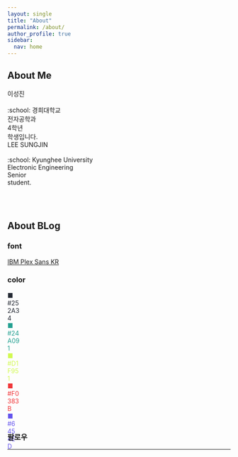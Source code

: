 ```yaml
---
layout: single
title: "About"
permalink: /about/
author_profile: true
sidebar:
  nav: home
---
```


## About Me

<div class = "div1" markdown="1">
  이성진<br><br>
  :school: 경희대학교<br>
  전자공학과<br>
  4학년<br>
  학생입니다.
</div>

<div class = "div2" markdown="1">
  LEE SUNGJIN<br><br>
  :school: Kyunghee University<br>
  Electronic Engineering<br>
  Senior<br>
  student.
</div>

<br><br>

## About BLog

### font <br>
[IBM Plex Sans KR](https://fonts.google.com/specimen/IBM+Plex+Sans+KR)

### color <br>
<div class = "box" style="width:30px;" markdown = "1">
  <span style="color:#252A34">■ #252A34</span> 
</div>
<div class = "box" style="width:30px;" markdown = "1">
  <span style="color:#24A091">■ #24A091</span>
</div>
<div class = "box" style="width:30px;" markdown = "1">
  <span style="color:#D1F951">■ #D1F951</span>
</div>
<div class = "box" style="width:30px;" markdown = "1">
  <span style="color:#F0383B">■ #F0383B</span>
</div>
<div class = "box" style="width:20px;height:20px;" markdown = "1">
  <span style="color:#6454ED">■ #6454ED</span>
</div>

### 팔로우

---